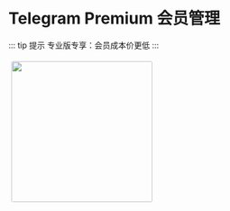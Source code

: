 # Telegram Premium 会员管理

::: tip 提示
专业版专享：会员成本价更低
:::

<img src="/telegram_premium/telegram_premium.png" width="250" height="250" style="border-radius: 8px; padding: 5px;" />
